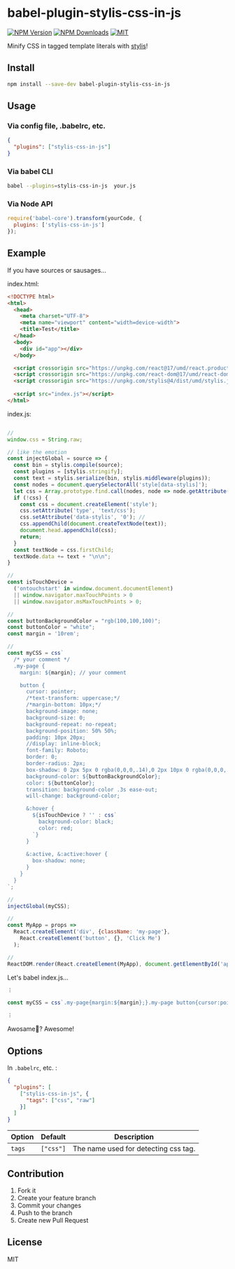 
# babel-plugin-stylis-css-in-js

[![NPM Version][npm-image]][npm-url]
[![NPM Downloads][downloads-image]][downloads-url]
[![MIT][license-image]](LICENSE)

Minify CSS in tagged template literals with [stylis](https://github.com/thysultan/stylis.js)!

## Install

```bash
npm install --save-dev babel-plugin-stylis-css-in-js
```

## Usage

### Via config file, .babelrc, etc.
```json
{
  "plugins": ["stylis-css-in-js"]
}
```

### Via babel CLI
```bash
babel --plugins=stylis-css-in-js  your.js
```

### Via Node API
```js
require('babel-core').transform(yourCode, {
  plugins: ['stylis-css-in-js']
});
```

## Example

If you have sources or sausages...

index.html:
```html
<!DOCTYPE html>
<html>
  <head>
    <meta charset="UTF-8">
    <meta name="viewport" content="width=device-width">
    <title>Test</title>
  </head>
  <body>
    <div id="app"></div>
  </body>

  <script crossorigin src="https://unpkg.com/react@17/umd/react.production.min.js"></script>
  <script crossorigin src="https://unpkg.com/react-dom@17/umd/react-dom.production.min.js"></script>
  <script crossorigin src="https://unpkg.com/stylis@4/dist/umd/stylis.js"></script>
 
  <script src="index.js"></script>
</html>
```

index.js:
```js

//
window.css = String.raw;

// like the emotion
const injectGlobal = source => {
  const bin = stylis.compile(source);
  const plugins = [stylis.stringify];
  const text = stylis.serialize(bin, stylis.middleware(plugins));
  const nodes = document.querySelectorAll('style[data-stylis]');
  let css = Array.prototype.find.call(nodes, node => node.getAttribute('data-stylis') === '0'); // 
  if (!css) {
    const css = document.createElement('style');
    css.setAttribute('type', 'text/css');
    css.setAttribute('data-stylis', '0'); // 
    css.appendChild(document.createTextNode(text));
    document.head.appendChild(css);
    return;
  }
  const textNode = css.firstChild;
  textNode.data += text + "\n\n";
}

//
const isTouchDevice = 
  ('ontouchstart' in window.document.documentElement) 
  || window.navigator.maxTouchPoints > 0
  || window.navigator.msMaxTouchPoints > 0;

//
const buttonBackgroundColor = "rgb(100,100,100)";
const buttonColor = "white";
const margin = '10rem';

//
const myCSS = css`
  /* your comment */
  .my-page {
    margin: ${margin}; // your comment

    button {
      cursor: pointer;
      /*text-transform: uppercase;*/
      /*margin-bottom: 10px;*/
      background-image: none;
      background-size: 0;
      background-repeat: no-repeat;
      background-position: 50% 50%;
      padding: 10px 20px;
      //display: inline-block;
      font-family: Roboto;
      border: 0;
      border-radius: 2px;
      box-shadow: 0 2px 5px 0 rgba(0,0,0,.14),0 2px 10px 0 rgba(0,0,0,.1);
      background-color: ${buttonBackgroundColor};
      color: ${buttonColor};
      transition: background-color .3s ease-out;
      will-change: background-color;

      &:hover {
        ${isTouchDevice ? '' : css`
          background-color: black;
          color: red;
        `}
      }
    
      &:active, &:active:hover {
        box-shadow: none;
      }
    }
  }
`;

//
injectGlobal(myCSS);

// 
const MyApp = props =>
  React.createElement('div', {className: 'my-page'},
    React.createElement('button', {}, 'Click Me')
  );

//
ReactDOM.render(React.createElement(MyApp), document.getElementById('app'));
```

Let's babel index.js...

```js
︙

const myCSS = css`.my-page{margin:${margin};}.my-page button{cursor:pointer;background-image:none;background-size:0;background-repeat:no-repeat;background-position:50% 50%;padding:10px 20px;font-family:Roboto;border:0;border-radius:2px;box-shadow:0 2px 5px 0 rgba(0,0,0,.14),0 2px 10px 0 rgba(0,0,0,.1);background-color:${buttonBackgroundColor};color:${buttonColor};transition:background-color .3s ease-out;will-change:background-color;}.my-page button:hover{${isTouchDevice ? '' : css`background-color:black;color:red;`}}.my-page button:active,.my-page button:active:hover{box-shadow:none;}`;

︙
```

Awosame🦈? Awesome!

## Options

In `.babelrc`, etc. :

```json
{
  "plugins": [
    ["stylis-css-in-js", {
      "tags": ["css", "raw"]
    }]
  ]
}
```

| Option               | Default                  |Description                           |
|----------------------|--------------------------|--------------------------------------|
| `tags`               | `["css"]`                | The name used for detecting css tag. |

## Contribution  

1. Fork it  
2. Create your feature branch  
3. Commit your changes  
4. Push to the branch  
5. Create new Pull Request

## License

MIT

[npm-image]: https://img.shields.io/npm/v/babel-plugin-stylis-css-in-js.svg
[npm-url]: https://npmjs.org/package/babel-plugin-stylis-css-in-js
[downloads-image]: https://img.shields.io/npm/dm/babel-plugin-stylis-css-in-js.svg
[downloads-url]: https://npmjs.org/package/babel-plugin-stylis-css-in-js
[license-image]: https://badgen.net/badge/license/MIT/blue
